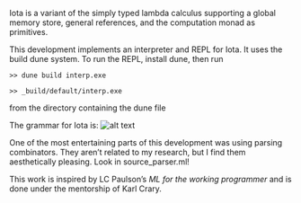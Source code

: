 Iota is a variant of the simply typed lambda calculus supporting a global memory store, general references, and the computation monad as primitives. 

This development implements an interpreter and REPL for Iota. It uses the build dune system. To run the REPL, install dune, then run

```
>> dune build interp.exe

>> _build/default/interp.exe
``` 

from the directory containing the dune file

The grammar for Iota is:
![alt text]( https://github.com/misstaggart/monad_interpreter/blob/master/iota_grammar.png)

One of the most entertaining parts of this development was using parsing combinators. They aren’t related to my research, but I find them aesthetically pleasing. Look in source_parser.ml!

This work is inspired by LC Paulson’s *ML for the working programmer* and is done under the mentorship of Karl Crary.
